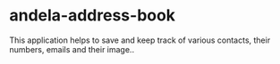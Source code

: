 # andela-address-book
This application helps to save and  keep track of various contacts, their numbers, emails and their image.. 
